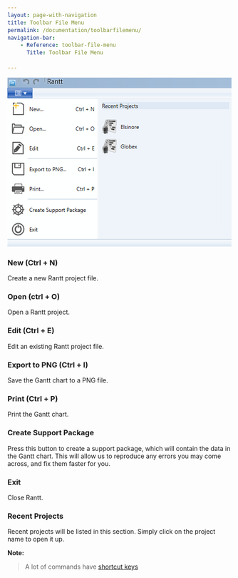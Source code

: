 ```yaml
---
layout: page-with-navigation
title: Toolbar File Menu
permalink: /documentation/toolbarfilemenu/
navigation-bar:
    - Reference: toolbar-file-menu
      Title: Toolbar File Menu

---
```


![Toolbar File Menu](img/ToolbarFileMenu.png)

### New (Ctrl + N)

Create a new Rantt project file.

### Open (ctrl + O)

Open a Rantt project.

### Edit (Ctrl + E)

Edit an existing Rantt project file.

### Export to PNG (Ctrl + I)

Save the Gantt chart to a PNG file.

### Print (Ctrl + P)

Print the Gantt chart.

### Create Support Package

Press this button to create a support package, which will contain the data in the Gantt chart. This will allow us to reproduce any errors you may come across, and fix them faster for you.

### Exit

Close Rantt.

### Recent Projects

Recent projects will be listed in this section. Simply click on the project name to open it up.

**Note:**

> A lot of commands have [shortcut keys](http://www.resourcegantt.com/documentation/shortcuts/)